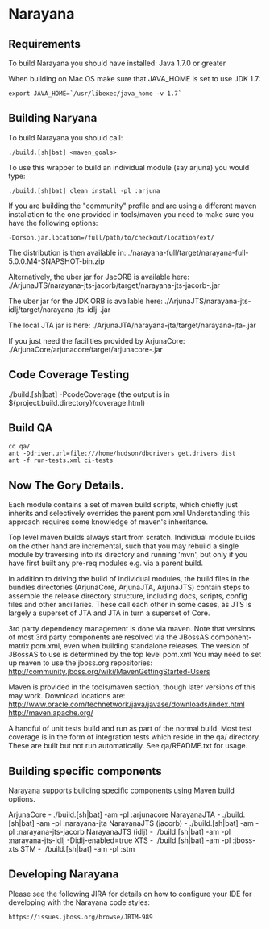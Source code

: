 Narayana
========

Requirements
------------
To build Narayana you should have installed:
Java 1.7.0 or greater

When building on Mac OS make sure that JAVA_HOME is set to use JDK 1.7:

    export JAVA_HOME=`/usr/libexec/java_home -v 1.7` 

Building Naryana
----------------
To build Narayana you should call:

    ./build.[sh|bat] <maven_goals>

To use this wrapper to build an individual module (say arjuna) you would type:

    ./build.[sh|bat] clean install -pl :arjuna

If you are building the "community" profile and are using a different maven installation to the one provided in tools/maven you need to make sure you have the following options:

    -Dorson.jar.location=/full/path/to/checkout/location/ext/
    
The distribution is then available in:
    ./narayana-full/target/narayana-full-5.0.0.M4-SNAPSHOT-bin.zip

Alternatively, the uber jar for JacORB is available here:
    ./ArjunaJTS/narayana-jts-jacorb/target/narayana-jts-jacorb-<VERSION>.jar
    
The uber jar for the JDK ORB is available here:
    ./ArjunaJTS/narayana-jts-idlj/target/narayana-jts-idlj-<VERSION>.jar

The local JTA jar is here:
    ./ArjunaJTA/narayana-jta/target/narayana-jta-<VERSION>.jar

If you just need the facilities provided by ArjunaCore:
    ./ArjunaCore/arjunacore/target/arjunacore-<VERSION>.jar

Code Coverage Testing
---------------------
  ./build.[sh|bat] -PcodeCoverage (the output is in ${project.build.directory}/coverage.html)

Build QA
--------

    cd qa/
    ant -Ddriver.url=file:///home/hudson/dbdrivers get.drivers dist
    ant -f run-tests.xml ci-tests

Now The Gory Details.
---------------------
Each module contains a set of maven build scripts, which chiefly just inherits and selectively overrides the parent
 pom.xml  Understanding this approach requires some knowledge of maven's inheritance.

Top level maven builds always start from scratch. Individual module builds on the other hand are incremental,
such that you may rebuild a single module by traversing into its directory and running 'mvn', but only if you
have first built any pre-req modules e.g. via a parent build.

In addition to driving the build of individual modules, the build files in the bundles directories (ArjunaCore,
ArjunaJTA, ArjunaJTS) contain steps to assemble the release directory structure, including docs, scripts,
config files and other ancillaries. These call each other in some cases, as JTS is largely a superset of
JTA and JTA in turn a superset of Core.

3rd party dependency management is done via maven. Note that versions of most 3rd party components are resolved via the JBossAS component-matrix
pom.xml, even when building standalone releases. The version of JBossAS to use is determined by the top level pom.xml
You may need to set up maven to use the jboss.org repositories: http://community.jboss.org/wiki/MavenGettingStarted-Users

Maven is provided in the tools/maven section, though later versions of this may work. Download locations are:
http://www.oracle.com/technetwork/java/javase/downloads/index.html
http://maven.apache.org/


A handful of unit tests build and run as part of the normal build. Most test coverage is in the form of integration
tests which reside in the qa/ directory. These are built but not run automatically. See qa/README.txt for usage.

Building specific components
----------------------------

Narayana supports building specific components using Maven build options.

ArjunaCore - ./build.[sh|bat] -am -pl :arjunacore
NarayanaJTA -  ./build.[sh|bat] -am -pl :narayana-jta
NarayanaJTS (jacorb) - ./build.[sh|bat] -am -pl :narayana-jts-jacorb
NarayanaJTS (idlj) - ./build.[sh|bat] -am -pl :narayana-jts-idlj -Didlj-enabled=true
XTS - ./build.[sh|bat] -am -pl :jboss-xts
STM - ./build.[sh|bat] -am -pl :stm

Developing Narayana
-------------------
Please see the following JIRA for details on how to configure your IDE for developing with the Narayana code styles:
    
    https://issues.jboss.org/browse/JBTM-989
